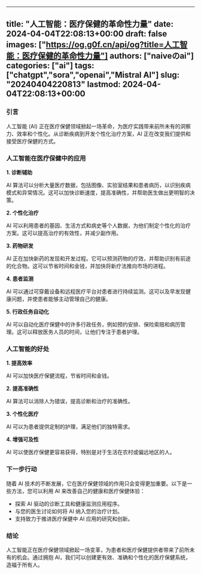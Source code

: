 
---
title: "人工智能：医疗保健的革命性力量"
date: 2024-04-04T22:08:13+00:00
draft: false
images: ["https://og.g0f.cn/api/og?title=人工智能：医疗保健的革命性力量"]
authors: ["naiveのai"]
categories: ["ai"]
tags: ["chatgpt","sora","openai","Mistral AI"]
slug: "20240404220813"
lastmod: 2024-04-04T22:08:13+00:00
---
### 引言

人工智能 (AI) 正在医疗保健领域掀起一场革命，为医疗实践带来前所未有的洞察力、效率和个性化。从诊断疾病到开发个性化治疗方案，AI 正在改变我们提供和接受医疗保健的方式。

### 人工智能在医疗保健中的应用

**1. 诊断辅助**

AI 算法可以分析大量医疗数据，包括图像、实验室结果和患者病历，以识别疾病模式和异常情况。这可以加快诊断速度，提高准确性，并帮助医生做出更明智的决策。

**2. 个性化治疗**

AI 可以利用患者的基因、生活方式和病史等个人数据，为他们制定个性化的治疗方案。这可以提高治疗的有效性，并减少副作用。

**3. 药物研发**

AI 正在加快新药的发现和开发过程。它可以预测药物的疗效，并帮助识别有前途的化合物。这可以节省时间和金钱，并加快将新疗法推向市场的进程。

**4. 患者监测**

AI 可以通过可穿戴设备和远程医疗平台对患者进行持续监测。这可以及早发现健康问题，并使患者能够主动管理自己的健康。

**5. 行政任务自动化**

AI 可以自动化医疗保健中的许多行政任务，例如预约安排、保险索赔和病历管理。这可以释放医务人员的时间，让他们专注于患者护理。

### 人工智能的好处

**1. 提高效率**

AI 可以加快医疗保健流程，节省时间和金钱。

**2. 提高准确性**

AI 算法可以消除人为错误，提高诊断和治疗的准确性。

**3. 个性化医疗**

AI 可以为患者提供定制的护理，满足他们的独特需求。

**4. 增强可及性**

AI 可以使医疗保健更容易获得，特别是对于生活在农村或偏远地区的人。

### 下一步行动

随着 AI 技术的不断发展，它在医疗保健领域的作用只会变得更加重要。以下是一些方法，您可以利用 AI 来改善自己的健康和医疗保健体验：

* 探索 AI 驱动的诊断工具和健康监测应用程序。
* 与您的医生讨论如何将 AI 纳入您的治疗计划。
* 支持致力于推进医疗保健中 AI 应用的研究和创新。

### 结论

人工智能正在医疗保健领域掀起一场变革，为患者和医疗保健提供者带来了前所未有的机会。通过拥抱 AI，我们可以创建更有效、准确和个性化的医疗保健系统，造福于所有人。